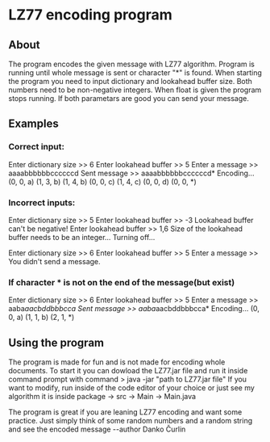 # LZ77 encoding program

## About
The program encodes the given message with LZ77 algorithm. Program is running until whole message is sent or character "*" is found. When starting the program you need to input dictionary and lookahead buffer size. Both numbers need to be non-negative integers. When float is given the program stops running. If both parametars are good you can send your message.

## Examples 

### Correct input:
Enter dictionary size >> 6
Enter lookahead buffer >> 5
Enter a message >> aaaabbbbbbccccccd
Sent message >> aaaabbbbbbccccccd*
Encoding...
(0, 0, a)  (1, 3, b)  (1, 4, b)  (0, 0, c)  (1, 4, c)  (0, 0, d)  (0, 0, *)

### Incorrect inputs:
Enter dictionary size >> 5
Enter lookahead buffer >> -3
Lookahead buffer can't be negative! 
Enter lookahead buffer >> 1,6
Size of the lookahead buffer needs to be an integer... Turning off...

Enter dictionary size >> 6
Enter lookahead buffer >> 5
Enter a message >> 
You didn't send a message.

### If character * is not on the end of the message(but exist)
Enter dictionary size >> 6
Enter lookahead buffer >> 5
Enter a message >> aaba*aacbddbbbcca
Sent message >> aaba*aacbddbbbcca*
Encoding...
(0, 0, a)  (1, 1, b)  (2, 1, *)


## Using the program
The program is made for fun and is not made for encoding whole documents. To start it you can dowload the LZ77.jar file and run it inside command prompt with command > java -jar "path to LZ77.jar file" 
If you want to modify, run inside of the code editor of your choice or just see my algorithm it is inside package -> src -> Main -> Main.java

The program is great if you are leaning LZ77 encoding and want some practice. Just simply think of some random numbers and a random string and see the encoded message --author Danko Čurlin
